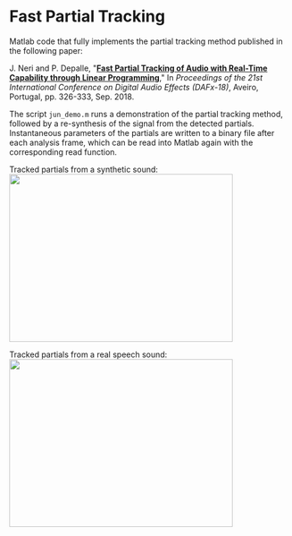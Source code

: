 # Fast Partial Tracking

Matlab code that fully implements the partial tracking method published in the following paper:

J. Neri and P. Depalle, "<a href="http://dafx2018.web.ua.pt/papers/DAFx2018_paper_26.pdf" target="_blank">**Fast Partial Tracking of Audio with Real-Time Capability through Linear Programming**</a>," In *Proceedings of the 21st International Conference on Digital Audio Effects (DAFx-18)*, Aveiro, Portugal, pp. 326-333, Sep. 2018.

The script `jun_demo.m` runs a demonstration of the partial tracking method, followed by a re-synthesis of the signal from the detected partials. Instantaneous parameters of the partials are written to a binary file after each analysis frame, which can be read into Matlab again with the corresponding read function.

Tracked partials from a synthetic sound:
<img src="https://www.music.mcgill.ca/~julian/dafx18/pictures/partials_simulated_fm.png" alt="" width="400" height="300">

Tracked partials from a real speech sound:
<img src="https://www.music.mcgill.ca/~julian/dafx18/pictures/partials_kara.png" alt="" width="400" height="300">
